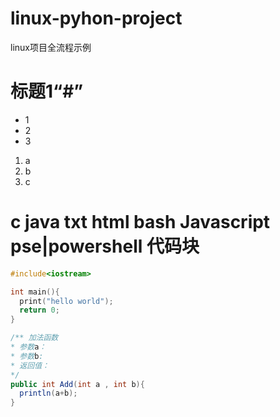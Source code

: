 # linux-pyhon-project
linux项目全流程示例
# 标题1“#”  
- 1
- 2
- 3  
1. a
2. b
3. c

# c java txt html bash Javascript pse|powershell 代码块
```c
#include<iostream>

int main(){
  print("hello world");
  return 0;
}
```

```java
/** 加法函数
* 参数a：
* 参数b:
* 返回值：
*/
public int Add(int a , int b){
  println(a+b);
}
```

